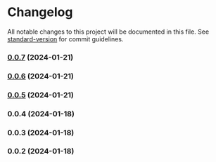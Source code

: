 # Changelog

All notable changes to this project will be documented in this file. See [standard-version](https://github.com/conventional-changelog/standard-version) for commit guidelines.

### [0.0.7](https://github.com/TJNYL/NVSBot/compare/v0.0.6...v0.0.7) (2024-01-21)

### [0.0.6](https://github.com/TJNYL/NVSBot/compare/v0.0.4...v0.0.6) (2024-01-21)

### [0.0.5](https://github.com/TJNYL/NVSBot/compare/v0.0.4...v0.0.5) (2024-01-21)

### 0.0.4 (2024-01-18)

### 0.0.3 (2024-01-18)

### 0.0.2 (2024-01-18)
